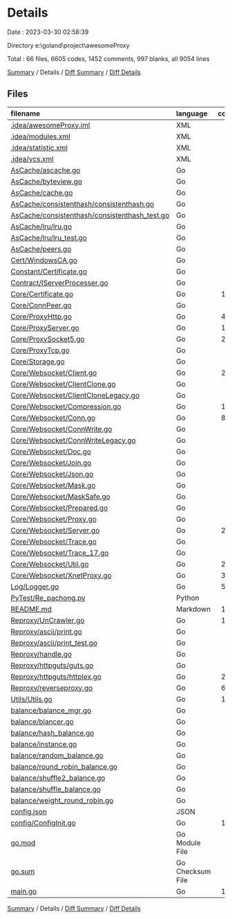 # Details

Date : 2023-03-30 02:58:39

Directory e:\\goland\\project\\awesomeProxy

Total : 66 files,  6605 codes, 1452 comments, 997 blanks, all 9054 lines

[Summary](results.md) / Details / [Diff Summary](diff.md) / [Diff Details](diff-details.md)

## Files
| filename | language | code | comment | blank | total |
| :--- | :--- | ---: | ---: | ---: | ---: |
| [.idea/awesomeProxy.iml](/.idea/awesomeProxy.iml) | XML | 17 | 0 | 0 | 17 |
| [.idea/modules.xml](/.idea/modules.xml) | XML | 8 | 0 | 0 | 8 |
| [.idea/statistic.xml](/.idea/statistic.xml) | XML | 6 | 0 | 0 | 6 |
| [.idea/vcs.xml](/.idea/vcs.xml) | XML | 6 | 0 | 0 | 6 |
| [AsCache/ascache.go](/AsCache/ascache.go) | Go | 89 | 9 | 18 | 116 |
| [AsCache/byteview.go](/AsCache/byteview.go) | Go | 18 | 4 | 6 | 28 |
| [AsCache/cache.go](/AsCache/cache.go) | Go | 29 | 0 | 7 | 36 |
| [AsCache/consistenthash/consistenthash.go](/AsCache/consistenthash/consistenthash.go) | Go | 44 | 11 | 9 | 64 |
| [AsCache/consistenthash/consistenthash_test.go](/AsCache/consistenthash/consistenthash_test.go) | Go | 30 | 4 | 10 | 44 |
| [AsCache/lru/lru.go](/AsCache/lru/lru.go) | Go | 62 | 9 | 11 | 82 |
| [AsCache/lru/lru_test.go](/AsCache/lru/lru_test.go) | Go | 54 | 0 | 12 | 66 |
| [AsCache/peers.go](/AsCache/peers.go) | Go | 7 | 3 | 3 | 13 |
| [Cert/WindowsCA.go](/Cert/WindowsCA.go) | Go | 49 | 8 | 11 | 68 |
| [Constant/Certificate.go](/Constant/Certificate.go) | Go | 1 | 0 | 1 | 2 |
| [Contract/IServerProcesser.go](/Contract/IServerProcesser.go) | Go | 4 | 0 | 4 | 8 |
| [Core/Certificate.go](/Core/Certificate.go) | Go | 168 | 10 | 10 | 188 |
| [Core/ConnPeer.go](/Core/ConnPeer.go) | Go | 11 | 0 | 3 | 14 |
| [Core/ProxyHttp.go](/Core/ProxyHttp.go) | Go | 458 | 41 | 26 | 525 |
| [Core/ProxyServer.go](/Core/ProxyServer.go) | Go | 108 | 5 | 14 | 127 |
| [Core/ProxySocket5.go](/Core/ProxySocket5.go) | Go | 260 | 21 | 12 | 293 |
| [Core/ProxyTcp.go](/Core/ProxyTcp.go) | Go | 97 | 3 | 6 | 106 |
| [Core/Storage.go](/Core/Storage.go) | Go | 67 | 4 | 9 | 80 |
| [Core/Websocket/Client.go](/Core/Websocket/Client.go) | Go | 282 | 74 | 52 | 408 |
| [Core/Websocket/ClientClone.go](/Core/Websocket/ClientClone.go) | Go | 8 | 4 | 5 | 17 |
| [Core/Websocket/ClientCloneLegacy.go](/Core/Websocket/ClientCloneLegacy.go) | Go | 26 | 8 | 5 | 39 |
| [Core/Websocket/Compression.go](/Core/Websocket/Compression.go) | Go | 117 | 11 | 21 | 149 |
| [Core/Websocket/Conn.go](/Core/Websocket/Conn.go) | Go | 876 | 171 | 155 | 1,202 |
| [Core/Websocket/ConnWrite.go](/Core/Websocket/ConnWrite.go) | Go | 7 | 4 | 5 | 16 |
| [Core/Websocket/ConnWriteLegacy.go](/Core/Websocket/ConnWriteLegacy.go) | Go | 11 | 4 | 4 | 19 |
| [Core/Websocket/Doc.go](/Core/Websocket/Doc.go) | Go | 1 | 225 | 2 | 228 |
| [Core/Websocket/Join.go](/Core/Websocket/Join.go) | Go | 31 | 6 | 6 | 43 |
| [Core/Websocket/Json.go](/Core/Websocket/Json.go) | Go | 34 | 20 | 7 | 61 |
| [Core/Websocket/Mask.go](/Core/Websocket/Mask.go) | Go | 35 | 9 | 11 | 55 |
| [Core/Websocket/MaskSafe.go](/Core/Websocket/MaskSafe.go) | Go | 8 | 4 | 4 | 16 |
| [Core/Websocket/Prepared.go](/Core/Websocket/Prepared.go) | Go | 70 | 20 | 13 | 103 |
| [Core/Websocket/Proxy.go](/Core/Websocket/Proxy.go) | Go | 60 | 5 | 13 | 78 |
| [Core/Websocket/Server.go](/Core/Websocket/Server.go) | Go | 213 | 111 | 44 | 368 |
| [Core/Websocket/Trace.go](/Core/Websocket/Trace.go) | Go | 15 | 1 | 4 | 20 |
| [Core/Websocket/Trace_17.go](/Core/Websocket/Trace_17.go) | Go | 8 | 1 | 4 | 13 |
| [Core/Websocket/Util.go](/Core/Websocket/Util.go) | Go | 244 | 26 | 14 | 284 |
| [Core/Websocket/XnetProxy.go](/Core/Websocket/XnetProxy.go) | Go | 352 | 57 | 65 | 474 |
| [Log/Logger.go](/Log/Logger.go) | Go | 548 | 46 | 61 | 655 |
| [PyTest/Re_pachong.py](/PyTest/Re_pachong.py) | Python | 21 | 8 | 6 | 35 |
| [README.md](/README.md) | Markdown | 107 | 0 | 32 | 139 |
| [Reproxy/UnCrawler.go](/Reproxy/UnCrawler.go) | Go | 105 | 20 | 16 | 141 |
| [Reproxy/ascii/print.go](/Reproxy/ascii/print.go) | Go | 44 | 10 | 8 | 62 |
| [Reproxy/ascii/print_test.go](/Reproxy/ascii/print_test.go) | Go | 88 | 3 | 5 | 96 |
| [Reproxy/handle.go](/Reproxy/handle.go) | Go | 71 | 40 | 12 | 123 |
| [Reproxy/httpguts/guts.go](/Reproxy/httpguts/guts.go) | Go | 35 | 11 | 5 | 51 |
| [Reproxy/httpguts/httplex.go](/Reproxy/httpguts/httplex.go) | Go | 230 | 98 | 25 | 353 |
| [Reproxy/reverseproxy.go](/Reproxy/reverseproxy.go) | Go | 660 | 253 | 99 | 1,012 |
| [Utils/Utils.go](/Utils/Utils.go) | Go | 122 | 2 | 14 | 138 |
| [balance/balance_mgr.go](/balance/balance_mgr.go) | Go | 24 | 0 | 7 | 31 |
| [balance/blancer.go](/balance/blancer.go) | Go | 4 | 0 | 2 | 6 |
| [balance/hash_balance.go](/balance/hash_balance.go) | Go | 27 | 1 | 8 | 36 |
| [balance/instance.go](/balance/instance.go) | Go | 29 | 0 | 8 | 37 |
| [balance/random_balance.go](/balance/random_balance.go) | Go | 20 | 1 | 7 | 28 |
| [balance/round_robin_balance.go](/balance/round_robin_balance.go) | Go | 23 | 1 | 9 | 33 |
| [balance/shuffle2_balance.go](/balance/shuffle2_balance.go) | Go | 26 | 2 | 9 | 37 |
| [balance/shuffle_balance.go](/balance/shuffle_balance.go) | Go | 26 | 2 | 9 | 37 |
| [balance/weight_round_robin.go](/balance/weight_round_robin.go) | Go | 65 | 4 | 15 | 84 |
| [config.json](/config.json) | JSON | 23 | 0 | 0 | 23 |
| [config/ConfigInit.go](/config/ConfigInit.go) | Go | 178 | 12 | 16 | 206 |
| [go.mod](/go.mod) | Go Module File | 10 | 0 | 4 | 14 |
| [go.sum](/go.sum) | Go Checksum File | 8 | 0 | 1 | 9 |
| [main.go](/main.go) | Go | 120 | 45 | 13 | 178 |

[Summary](results.md) / Details / [Diff Summary](diff.md) / [Diff Details](diff-details.md)